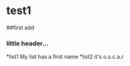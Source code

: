 # test1
##first add




### little header...


*list1
My list has a first name
*list2
it's o.s.c.a.r






